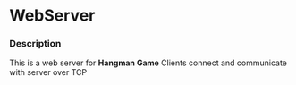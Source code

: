 # WebServer
### Description
This is a web server for **Hangman Game**
Clients connect and communicate with server over TCP 
